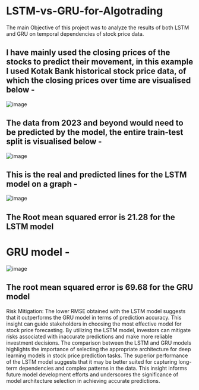 # LSTM-vs-GRU-for-Algotrading
The main Objective of this project was to analyze the results of both LSTM and GRU on temporal dependencies of stock price data.

## I have mainly used the closing prices of the stocks to predict their movement, in this example I used Kotak Bank historical stock price data, of which the closing prices over time are visualised below - 


![image](https://github.com/Omkarnj/LSTM-vs-GRU-for-Algotrading/assets/135634070/f25c9d9a-8390-41b9-9707-5121227ecda4)



## The data from 2023 and beyond would need to be predicted by the model, the entire train-test split is visualised below - 


![image](https://github.com/Omkarnj/LSTM-vs-GRU-for-Algotrading/assets/135634070/f2f50da5-8ea6-4550-a620-a4172db6898f)


## This is the real and predicted lines for the LSTM model on a graph - 


![image](https://github.com/Omkarnj/LSTM-vs-GRU-for-Algotrading/assets/135634070/ea78253c-452f-4038-895d-2586c5b0b521)


## The Root mean squared error is 21.28 for the LSTM model


# GRU model - 



![image](https://github.com/Omkarnj/LSTM-vs-GRU-for-Algotrading/assets/135634070/bf4d55fd-8fd1-4975-ad57-6f3bbd2a0313)



## The root mean squared error is 69.68 for the GRU model 
Risk Mitigation: The lower RMSE obtained with the LSTM model suggests that it outperforms the GRU model in terms of prediction accuracy. This insight can guide stakeholders in choosing the most effective model for stock price forecasting. By utilizing the LSTM model, investors can mitigate risks associated with inaccurate predictions and make more reliable investment decisions.
The comparison between the LSTM and GRU models highlights the importance of selecting the appropriate architecture for deep learning models in stock price prediction tasks. The superior performance of the LSTM model suggests that it may be better suited for capturing long-term dependencies and complex patterns in the data. This insight informs future model development efforts and underscores the significance of model architecture selection in achieving accurate predictions.
